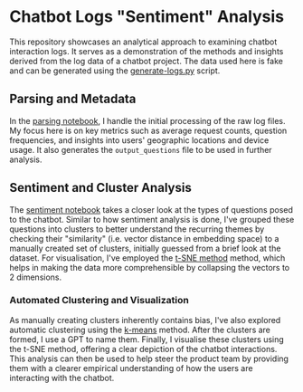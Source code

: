 # Chatbot Logs "Sentiment" Analysis
This repository showcases an analytical approach to examining chatbot interaction logs. It serves as a demonstration of the methods and insights derived from the log data of a chatbot project. The data used here is fake and can be generated using the [generate-logs.py](./generate-logs.py) script.

## Parsing and Metadata
In the [parsing notebook](./parsing.ipynb), I handle the initial processing of the raw log files. My focus here is on key metrics such as average request counts, question frequencies, and insights into users' geographic locations and device usage. It also generates the `output_questions` file to be used in further analysis.

## Sentiment and Cluster Analysis
The [sentiment notebook](./sentiment.ipynb) takes a closer look at the types of questions posed to the chatbot. Similar to how sentiment analysis is done, I've grouped these questions into clusters to better understand the recurring themes by checking their "similarity" (i.e. vector distance in embedding space) to a manually created set of clusters, initially guessed from a brief look at the dataset. For visualisation, I've employed the [t-SNE method](https://en.wikipedia.org/wiki/T-distributed_stochastic_neighbor_embedding) method, which helps in making the data more comprehensible by collapsing the vectors to 2 dimensions.

### Automated Clustering and Visualization
As manually creating clusters inherently contains bias, I've also explored automatic clustering using the [k-means](https://en.wikipedia.org/wiki/K-means_clustering) method. After the clusters are formed, I use a GPT to name them. Finally, I visualise these clusters using the t-SNE method, offering a clear depiction of the chatbot interactions. This analysis can then be used to help steer the product team by providing them with a clearer empirical understanding of how the users are interacting with the chatbot.